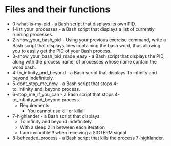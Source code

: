 # Files and their functions
- 0-what-is-my-pid - a Bash script that displays its own PID.
- 1-list_your_processes - a Bash script that displays a list of currently running processes.
- 2-show_your_bash_pid - Using your previous exercise command, write a Bash script that displays lines containing the bash word, thus allowing you to easily get the PID of your Bash process.
- 3-show_your_bash_pid_made_easy -  a Bash script that displays the PID, along with the process name, of processes whose name contain the word bash.
- 4-to_infinity_and_beyond - a Bash script that displays To infinity and beyond indefinitely.
- 5-dont_stop_me_now - a Bash script that stops 4-to_infinity_and_beyond process.
- 6-stop_me_if_you_can - a Bash script that stops 4-to_infinity_and_beyond process.
  - Requirements:
    - You cannot use kill or killall
- 7-highlander - a Bash script that displays:
  - To infinity and beyond indefinitely
  - With a sleep 2 in between each iteration
  - I am invincible!!! when receiving a SIGTERM signal
- 8-beheaded_process -  a Bash script that kills the process 7-highlander.